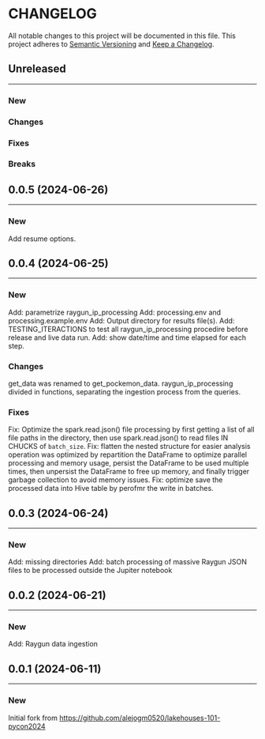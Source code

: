 # CHANGELOG

All notable changes to this project will be documented in this file.
This project adheres to [Semantic Versioning](http://semver.org/) and [Keep a Changelog](http://keepachangelog.com/).



## Unreleased
---

### New

### Changes

### Fixes

### Breaks


## 0.0.5 (2024-06-26)
---

### New
Add resume options.


## 0.0.4 (2024-06-25)
---

### New
Add: parametrize raygun_ip_processing
Add: processing.env and processing.example.env
Add: Output directory for results file(s).
Add: TESTING_ITERACTIONS to test all raygun_ip_processing procedire before release and live data run.
Add: show date/time and time elapsed for each step.

### Changes
get_data was renamed to get_pockemon_data.
raygun_ip_processing divided in functions, separating the ingestion process from the queries.

### Fixes
Fix: Optimize the spark.read.json() file processing by first getting a list of all file paths in the directory, then use spark.read.json() to read files IN CHUCKS of `batch_size`.
Fix: flatten the nested structure for easier analysis operation was optimized by repartition the DataFrame to optimize parallel processing and memory usage, persist the DataFrame to be used multiple times, then unpersist the DataFrame to free up memory, and finally trigger garbage collection to avoid memory issues.
Fix: optimize save the processed data into Hive table by perofmr the write in batches.


## 0.0.3 (2024-06-24)
---

### New
Add: missing directories
Add: batch processing of massive Raygun JSON files to be processed outside the Jupiter notebook


## 0.0.2 (2024-06-21)
---

### New
Add: Raygun data ingestion


## 0.0.1 (2024-06-11)
---

### New
Initial fork from https://github.com/alejogm0520/lakehouses-101-pycon2024
